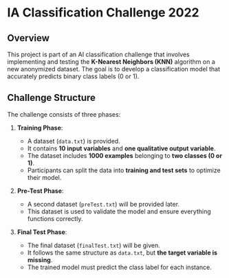 # IA Classification Challenge 2022

## Overview
This project is part of an AI classification challenge that involves implementing and testing the **K-Nearest Neighbors (KNN)** algorithm on a new anonymized dataset. The goal is to develop a classification model that accurately predicts binary class labels (0 or 1).

## Challenge Structure
The challenge consists of three phases:
1. **Training Phase**:
   - A dataset (`data.txt`) is provided.
   - It contains **10 input variables** and **one qualitative output variable**.
   - The dataset includes **1000 examples** belonging to **two classes (0 or 1)**.
   - Participants can split the data into **training and test sets** to optimize their model.

2. **Pre-Test Phase**:
   - A second dataset (`preTest.txt`) will be provided later.
   - This dataset is used to validate the model and ensure everything functions correctly.

3. **Final Test Phase**:
   - The final dataset (`finalTest.txt`) will be given.
   - It follows the same structure as `data.txt`, but **the target variable is missing**.
   - The trained model must predict the class label for each instance.

